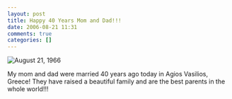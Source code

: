 ```yaml
---
layout: post
title: Happy 40 Years Mom and Dad!!!
date: 2006-08-21 11:31
comments: true
categories: []
---
```

<img src="http://dinofilias.com/photo_album/11dino/1966-2/SCN00004.jpg" alt="August 21, 1966" />

My mom and dad were married 40 years ago today in Agios Vasilios, Greece! They have raised a beautiful family and are the best parents in the whole world!!!
